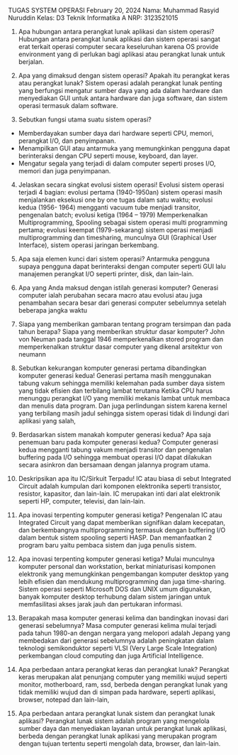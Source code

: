 TUGAS SYSTEM OPERASI February 20, 2024
Nama: Muhammad Rasyid Nuruddin
Kelas: D3 Teknik Informatika A
NRP: 3123521015
1.	Apa hubungan antara perangkat lunak aplikasi dan sistem operasi?
Hubungan antara perangkat lunak aplikasi dan sistem operasi sangat erat terkait operasi computer secara keseluruhan karena OS provide environment yang di perlukan bagi aplikasi atau perangkat lunak untuk berjalan.

2.	Apa yang dimaksud dengan sistem operasi? Apakah itu perangkat keras atau perangkat lunak?
Sistem operasi adalah perangkat lunak penting yang berfungsi mengatur sumber daya yang ada dalam hardware dan menyediakan GUI untuk antara hardware dan juga software, dan sistem operasi termasuk dalam software.

3.	Sebutkan fungsi utama suatu sistem operasi?
-	Memberdayakan sumber daya dari hardware seperti CPU, memori, perangkat I/O, dan penyimpanan. 
-	Menampilkan GUI atau antarmuka yang memungkinkan pengguna dapat berinteraksi dengan CPU seperti mouse, keyboard, dan layer.
-	Mengatur segala yang terjadi di dalam computer seperti proses I/O, memori dan juga penyimpanan.

4.	Jelaskan secara singkat evolusi sistem operasi!
Evolusi sistem operasi terjadi 4 bagian: evolusi pertama (1940-1950an) sistem operasi masih menjalankan eksekusi one by one tugas dalam satu waktu; evolusi kedua (1956- 1964) mengganti vacuum tube menjadi transitor, pengenalan batch;  evolusi ketiga (1964 – 1979) Memperkenalkan Multiprogramming, Spooling sebagai sistem operasi multi programming pertama; evolusi keempat (1979-sekarang) sistem operasi menjadi multiprogramming dan timesharing, munculnya GUI (Graphical User Interface), sistem operasi jaringan berkembang.

5.	Apa saja elemen kunci dari sistem operasi?
Antarmuka pengguna supaya pengguna dapat berinteraksi dengan computer seperti GUI lalu manajemen perangkat I/O seperti printer, disk, dan lain-lain.  

6.	Apa yang Anda maksud dengan istilah generasi komputer?
Generasi computer ialah perubahan secara macro atau evolusi atau juga penambahan secara besar dari generasi computer sebelumnya setelah beberapa jangka waktu

7.	Siapa yang memberikan gambaran tentang program tersimpan dan pada tahun berapa? Siapa yang memberikan struktur dasar komputer?
John von Neuman pada tanggal 1946 memperkenalkan stored program dan memperkenalkan struktur dasar computer yang dikenal arsitektur von neumann

8.	Sebutkan kekurangan komputer generasi pertama dibandingkan komputer generasi kedua!
Generasi pertama masih menggunakan tabung vakum sehingga memiliki kelemahan pada sumber daya sistem yang tidak efisien dan terbilang lambat terutama Ketika CPU harus menunggu perangkat I/O yang memiliki mekanis lambat untuk membaca dan menulis data program. Dan juga perlindungan sistem karena kernel yang terbilang masih jadul sehingga sistem operasi tidak di lindungi dari aplikasi yang salah,

9.	Berdasarkan sistem manakah komputer generasi kedua? Apa saja penemuan baru pada komputer generasi kedua?
Computer generasi kedua mengganti tabung vakum menjadi transitor dan pengenalan buffering pada I/O sehingga membuat operasi I/O dapat dilakukan secara asinkron dan bersamaan dengan jalannya program utama.

10.	Deskripsikan apa itu IC/Sirkuit Terpadu!
IC atau biasa di sebut Integrated Circuit adalah kumpulan dari komponen elektronika seperti transistor, resistor, kapasitor, dan lain-lain. IC merupakan inti dari alat elektronik seperti HP, computer, televisi, dan lain-lain.

11.	Apa inovasi terpenting komputer generasi ketiga?
Pengenalan IC atau Integrated Circuit yang dapat memberikan signifikan dalam kecepatan, dan berkembangnya multiprogramming termasuk dengan buffering I/O dalam bentuk sistem spooling seperti HASP. Dan memanfaatkan 2 program baru yaitu pembaca sistem dan juga penulis sistem.

12.	Apa inovasi terpenting komputer generasi ketiga?
Mulai munculnya komputer personal dan workstation, berkat miniaturisasi komponen elektronik yang memungkinkan pengembangan komputer desktop yang lebih efisien dan mendukung multiprogramming dan juga time-sharing. Sistem operasi seperti Microsoft DOS dan UNIX umum digunakan, banyak komputer desktop terhubung dalam sistem jaringan untuk memfasilitasi akses jarak jauh dan pertukaran informasi.

13.	Berapakah masa komputer generasi kelima dan bandingkan inovasi dari generasi sebelumnya?
Masa computer generasi kelima mulai terjadi pada tahun 1980-an dengan nergara yang melopori adalah Jepang yang membedakan dari generasi sebelumnya adalah peningkatan dalam teknologi semikonduktor seperti VLSI (Very Large Scale Integration) perkembangan cloud computing dan juga Artificial Intelligence.
14.	Apa perbedaan antara perangkat keras dan perangkat lunak?
Perangkat keras merupakan alat penunjang computer yang memiliki wujud seperti monitor, motherboard, ram, ssd, berbeda dengan perangkat lunak yang tidak memiliki wujud dan di simpan pada hardware, seperti aplikasi, browser, notepad dan lain-lain,

15.	Apa perbedaan antara perangkat lunak sistem dan perangkat lunak aplikasi?
Perangkat lunak sistem adalah program yang mengelola sumber daya dan menyediakan layanan untuk perangkat lunak aplikasi, berbeda dengan perangkat lunak aplikasi yang merupakan program dengan tujuan tertentu seperti mengolah data, browser, dan lain-lain.

